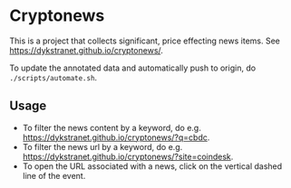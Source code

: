 # Cryptonews
This is a project that collects significant, price effecting news items. 
See https://dykstranet.github.io/cryptonews/.

To update the annotated data and automatically push to origin, do
`./scripts/automate.sh`.

## Usage
- To filter the news content by a keyword, do e.g. https://dykstranet.github.io/cryptonews/?q=cbdc.
- To filter the news url by a keyword, do e.g. https://dykstranet.github.io/cryptonews/?site=coindesk.
- To open the URL associated with a news, click on the vertical dashed line of the event.
